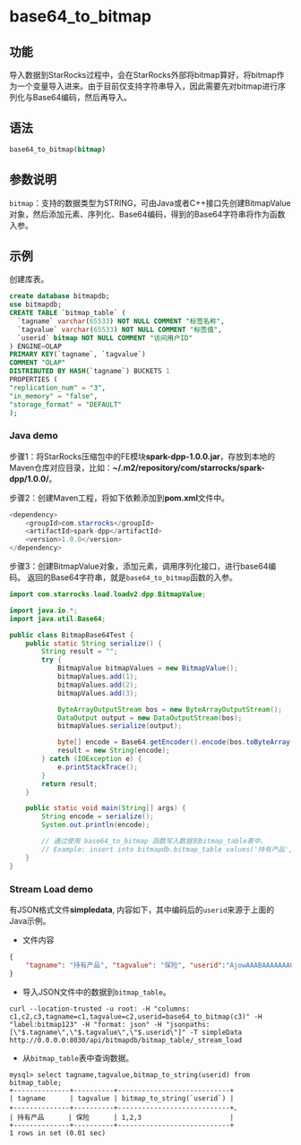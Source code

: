 # base64_to_bitmap

## 功能

导入数据到StarRocks过程中，会在StarRocks外部将bitmap算好，将bitmap作为一个变量导入进来。由于目前仅支持字符串导入，因此需要先对bitmap进行序列化与Base64编码，然后再导入。

## 语法

```sql
base64_to_bitmap(bitmap)
```

## 参数说明

`bitmap`：支持的数据类型为STRING，可由Java或者C++接口先创建BitmapValue对象，然后添加元素、序列化、Base64编码，得到的Base64字符串将作为函数入参。

## 示例

创建库表。

```sql
create database bitmapdb;
use bitmapdb;
CREATE TABLE `bitmap_table` (
  `tagname` varchar(65533) NOT NULL COMMENT "标签名称",
  `tagvalue` varchar(65533) NOT NULL COMMENT "标签值",
  `userid` bitmap NOT NULL COMMENT "访问用户ID"
) ENGINE=OLAP
PRIMARY KEY(`tagname`, `tagvalue`)
COMMENT "OLAP"
DISTRIBUTED BY HASH(`tagname`) BUCKETS 1
PROPERTIES (
"replication_num" = "3",
"in_memory" = "false",
"storage_format" = "DEFAULT"
);
```

### Java demo

步骤1：将StarRocks压缩包中的FE模块**spark-dpp-1.0.0.jar**，存放到本地的Maven仓库对应目录，比如：**~/.m2/repository/com/starrocks/spark-dpp/1.0.0/**。

步骤2：创建Maven工程，将如下依赖添加到**pom.xml**文件中。

```java
<dependency>
    <groupId>com.starrocks</groupId>
    <artifactId>spark-dpp</artifactId>
    <version>1.0.0</version>
</dependency>
```

步骤3：创建BitmapValue对象，添加元素，调用序列化接口，进行base64编码。
返回的Base64字符串，就是`base64_to_bitmap`函数的入参。

```java
import com.starrocks.load.loadv2.dpp.BitmapValue;

import java.io.*;
import java.util.Base64;

public class BitmapBase64Test {
    public static String serialize() {
        String result = "";
        try {
            BitmapValue bitmapValues = new BitmapValue();
            bitmapValues.add(1);
            bitmapValues.add(2);
            bitmapValues.add(3);

            ByteArrayOutputStream bos = new ByteArrayOutputStream();
            DataOutput output = new DataOutputStream(bos);
            bitmapValues.serialize(output);

            byte[] encode = Base64.getEncoder().encode(bos.toByteArray());
            result = new String(encode);
        } catch (IOException e) {
            e.printStackTrace();
        }
        return result;
    }

    public static void main(String[] args) {
        String encode = serialize();
        System.out.println(encode);

        // 通过使用 base64_to_bitmap 函数写入数据到bitmap_table表中。
        // Example: insert into bitmapdb.bitmap_table values('持有产品','保险',base64_to_bitmap('AjowAAABAAAAAAACABAAAAABAAIAAwA='));
    }
}
```

### Stream Load demo

有JSON格式文件**simpledata**, 内容如下，其中编码后的`userid`来源于上面的Java示例。

- 文件内容

```JSON
{
    "tagname": "持有产品", "tagvalue": "保险", "userid":"AjowAAABAAAAAAACABAAAAABAAIAAwA="
}
```

- 导入JSON文件中的数据到`bitmap_table`。

```plain text
curl --location-trusted -u root: -H "columns: c1,c2,c3,tagname=c1,tagvalue=c2,userid=base64_to_bitmap(c3)" -H "label:bitmap123" -H "format: json" -H "jsonpaths: [\"$.tagname\",\"$.tagvalue\",\"$.userid\"]" -T simpleData http://0.0.0.0:8030/api/bitmapdb/bitmap_table/_stream_load
```

- 从`bitmap_table`表中查询数据。

```plain text
mysql> select tagname,tagvalue,bitmap_to_string(userid) from bitmap_table;
+--------------+----------+----------------------------+
| tagname      | tagvalue | bitmap_to_string(`userid`) |
+--------------+----------+----------------------------+、
| 持有产品      | 保险      | 1,2,3                      |
+--------------+----------+----------------------------+
1 rows in set (0.01 sec)
```
